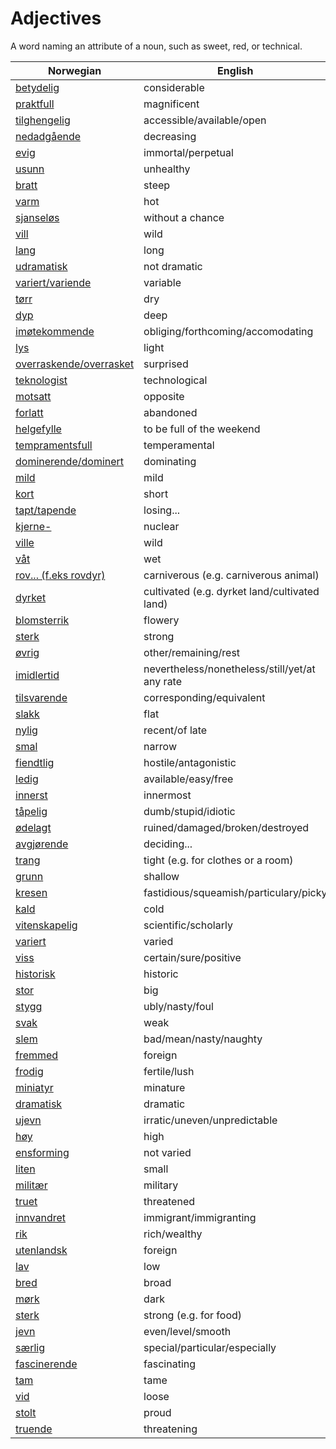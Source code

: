 # Adjectives

A word naming an attribute of a noun, such as sweet, red, or technical.

| Norwegian | English |
| --- | --- |
| [betydelig](https://www.ordnett.no/search?language=no&phrase=betydelig) | considerable |
| [praktfull](https://www.ordnett.no/search?language=no&phrase=praktfull) | magnificent |
| [tilghengelig](https://www.ordnett.no/search?language=no&phrase=tilghengelig) | accessible/available/open |
| [nedadgående](https://www.ordnett.no/search?language=no&phrase=nedadgående) | decreasing |
| [evig](https://www.ordnett.no/search?language=no&phrase=evig) | immortal/perpetual |
| [usunn](https://www.ordnett.no/search?language=no&phrase=usunn) | unhealthy |
| [bratt](https://www.ordnett.no/search?language=no&phrase=bratt) | steep |
| [varm](https://www.ordnett.no/search?language=no&phrase=varm) | hot |
| [sjanseløs](https://www.ordnett.no/search?language=no&phrase=sjanseløs) | without a chance |
| [vill](https://www.ordnett.no/search?language=no&phrase=vill) | wild |
| [lang](https://www.ordnett.no/search?language=no&phrase=lang) | long |
| [udramatisk](https://www.ordnett.no/search?language=no&phrase=udramatisk) | not dramatic |
| [variert/variende](https://www.ordnett.no/search?language=no&phrase=variert/variende) | variable |
| [tørr](https://www.ordnett.no/search?language=no&phrase=tørr) | dry |
| [dyp](https://www.ordnett.no/search?language=no&phrase=dyp) | deep |
| [imøtekommende](https://www.ordnett.no/search?language=no&phrase=imøtekommende) | obliging/forthcoming/accomodating |
| [lys](https://www.ordnett.no/search?language=no&phrase=lys) | light |
| [overraskende/overrasket](https://www.ordnett.no/search?language=no&phrase=overraskende/overrasket) | surprised |
| [teknologist](https://www.ordnett.no/search?language=no&phrase=teknologist) | technological |
| [motsatt](https://www.ordnett.no/search?language=no&phrase=motsatt) | opposite |
| [forlatt](https://www.ordnett.no/search?language=no&phrase=forlatt) | abandoned |
| [helgefylle](https://www.ordnett.no/search?language=no&phrase=helgefylle) | to be full of the weekend |
| [tempramentsfull](https://www.ordnett.no/search?language=no&phrase=tempramentsfull) | temperamental |
| [dominerende/dominert](https://www.ordnett.no/search?language=no&phrase=dominerende/dominert) | dominating |
| [mild](https://www.ordnett.no/search?language=no&phrase=mild) | mild |
| [kort](https://www.ordnett.no/search?language=no&phrase=kort) | short |
| [tapt/tapende](https://www.ordnett.no/search?language=no&phrase=tapt/tapende) | losing... |
| [kjerne-](https://www.ordnett.no/search?language=no&phrase=kjerne-) | nuclear |
| [ville](https://www.ordnett.no/search?language=no&phrase=ville) | wild |
| [våt](https://www.ordnett.no/search?language=no&phrase=våt) | wet |
| [rov... (f.eks rovdyr)](https://www.ordnett.no/search?language=no&phrase=rov...%20(f.eks%20rovdyr)) | carniverous (e.g. carniverous animal) |
| [dyrket](https://www.ordnett.no/search?language=no&phrase=dyrket) | cultivated (e.g. dyrket land/cultivated land) |
| [blomsterrik](https://www.ordnett.no/search?language=no&phrase=blomsterrik) | flowery |
| [sterk](https://www.ordnett.no/search?language=no&phrase=sterk) | strong |
| [øvrig](https://www.ordnett.no/search?language=no&phrase=øvrig) | other/remaining/rest |
| [imidlertid](https://www.ordnett.no/search?language=no&phrase=imidlertid) | nevertheless/nonetheless/still/yet/at any rate |
| [tilsvarende](https://www.ordnett.no/search?language=no&phrase=tilsvarende) | corresponding/equivalent |
| [slakk](https://www.ordnett.no/search?language=no&phrase=slakk) | flat |
| [nylig](https://www.ordnett.no/search?language=no&phrase=nylig) | recent/of late |
| [smal](https://www.ordnett.no/search?language=no&phrase=smal) | narrow |
| [fiendtlig](https://www.ordnett.no/search?language=no&phrase=fiendtlig) | hostile/antagonistic |
| [ledig](https://www.ordnett.no/search?language=no&phrase=ledig) | available/easy/free |
| [innerst](https://www.ordnett.no/search?language=no&phrase=innerst) | innermost |
| [tåpelig](https://www.ordnett.no/search?language=no&phrase=tåpelig) | dumb/stupid/idiotic |
| [ødelagt](https://www.ordnett.no/search?language=no&phrase=ødelagt) | ruined/damaged/broken/destroyed |
| [avgjørende](https://www.ordnett.no/search?language=no&phrase=avgjørende) | deciding... |
| [trang](https://www.ordnett.no/search?language=no&phrase=trang) | tight (e.g. for clothes or a room) |
| [grunn](https://www.ordnett.no/search?language=no&phrase=grunn) | shallow |
| [kresen](https://www.ordnett.no/search?language=no&phrase=kresen) | fastidious/squeamish/particulary/picky |
| [kald](https://www.ordnett.no/search?language=no&phrase=kald) | cold |
| [vitenskapelig](https://www.ordnett.no/search?language=no&phrase=vitenskapelig) | scientific/scholarly |
| [variert](https://www.ordnett.no/search?language=no&phrase=variert) | varied |
| [viss](https://www.ordnett.no/search?language=no&phrase=viss) | certain/sure/positive |
| [historisk](https://www.ordnett.no/search?language=no&phrase=historisk) | historic |
| [stor](https://www.ordnett.no/search?language=no&phrase=stor) | big |
| [stygg](https://www.ordnett.no/search?language=no&phrase=stygg) | ubly/nasty/foul |
| [svak](https://www.ordnett.no/search?language=no&phrase=svak) | weak |
| [slem](https://www.ordnett.no/search?language=no&phrase=slem) | bad/mean/nasty/naughty |
| [fremmed](https://www.ordnett.no/search?language=no&phrase=fremmed) | foreign |
| [frodig](https://www.ordnett.no/search?language=no&phrase=frodig) | fertile/lush |
| [miniatyr](https://www.ordnett.no/search?language=no&phrase=miniatyr) | minature |
| [dramatisk](https://www.ordnett.no/search?language=no&phrase=dramatisk) | dramatic |
| [ujevn](https://www.ordnett.no/search?language=no&phrase=ujevn) | irratic/uneven/unpredictable |
| [høy](https://www.ordnett.no/search?language=no&phrase=høy) | high |
| [ensforming](https://www.ordnett.no/search?language=no&phrase=ensforming) | not varied |
| [liten](https://www.ordnett.no/search?language=no&phrase=liten) | small |
| [militær](https://www.ordnett.no/search?language=no&phrase=militær) | military |
| [truet](https://www.ordnett.no/search?language=no&phrase=truet) | threatened |
| [innvandret](https://www.ordnett.no/search?language=no&phrase=innvandret) | immigrant/immigranting |
| [rik](https://www.ordnett.no/search?language=no&phrase=rik) | rich/wealthy |
| [utenlandsk](https://www.ordnett.no/search?language=no&phrase=utenlandsk) | foreign |
| [lav](https://www.ordnett.no/search?language=no&phrase=lav) | low |
| [bred](https://www.ordnett.no/search?language=no&phrase=bred) | broad |
| [mørk](https://www.ordnett.no/search?language=no&phrase=mørk) | dark |
| [sterk](https://www.ordnett.no/search?language=no&phrase=sterk) | strong (e.g. for food) |
| [jevn](https://www.ordnett.no/search?language=no&phrase=jevn) | even/level/smooth |
| [særlig](https://www.ordnett.no/search?language=no&phrase=særlig) | special/particular/especially |
| [fascinerende](https://www.ordnett.no/search?language=no&phrase=fascinerende) | fascinating |
| [tam](https://www.ordnett.no/search?language=no&phrase=tam) | tame |
| [vid](https://www.ordnett.no/search?language=no&phrase=vid) | loose |
| [stolt](https://www.ordnett.no/search?language=no&phrase=stolt) | proud |
| [truende](https://www.ordnett.no/search?language=no&phrase=truende) | threatening |

